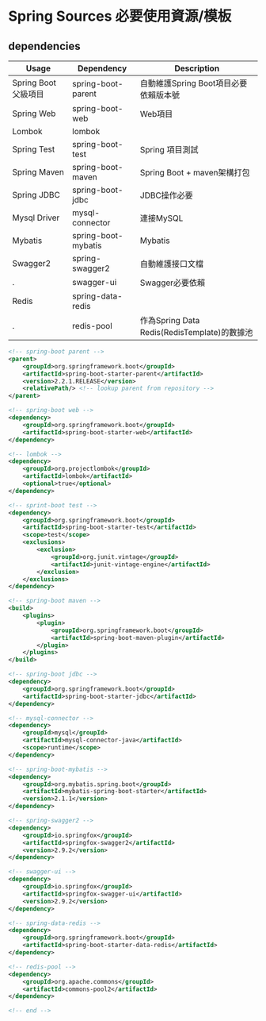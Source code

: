 # Spring Sources 必要使用資源/模板

## dependencies
Usage | Dependency | Description
-|-|-
Spring Boot 父級項目 | spring-boot-parent | 自動維護Spring Boot項目必要依賴版本號
Spring Web | spring-boot-web | Web項目
Lombok | lombok | 
Spring Test | spring-boot-test | Spring 項目測試
Spring Maven | spring-boot-maven | Spring Boot + maven架構打包
Spring JDBC | spring-boot-jdbc | JDBC操作必要
Mysql Driver | mysql-connector | 連接MySQL
Mybatis | spring-boot-mybatis | Mybatis
Swagger2 | spring-swagger2 | 自動維護接口文檔
. | swagger-ui | Swagger必要依賴
Redis | spring-data-redis
. | redis-pool | 作為Spring Data Redis(RedisTemplate)的數據池

```xml
<!-- spring-boot parent -->
<parent>
    <groupId>org.springframework.boot</groupId>
    <artifactId>spring-boot-starter-parent</artifactId>
    <version>2.2.1.RELEASE</version>
    <relativePath/> <!-- lookup parent from repository -->
</parent>

<!-- spring-boot web -->
<dependency>
    <groupId>org.springframework.boot</groupId>
    <artifactId>spring-boot-starter-web</artifactId>
</dependency>

<!-- lombok -->
<dependency>
    <groupId>org.projectlombok</groupId>
    <artifactId>lombok</artifactId>
    <optional>true</optional>
</dependency>

<!-- sprint-boot test -->
<dependency>
    <groupId>org.springframework.boot</groupId>
    <artifactId>spring-boot-starter-test</artifactId>
    <scope>test</scope>
    <exclusions>
        <exclusion>
            <groupId>org.junit.vintage</groupId>
            <artifactId>junit-vintage-engine</artifactId>
        </exclusion>
    </exclusions>
</dependency>

<!-- spring-boot maven -->
<build>
    <plugins>
        <plugin>
            <groupId>org.springframework.boot</groupId>
            <artifactId>spring-boot-maven-plugin</artifactId>
        </plugin>
    </plugins>
</build>

<!-- spring-boot jdbc -->
<dependency>
    <groupId>org.springframework.boot</groupId>
    <artifactId>spring-boot-starter-jdbc</artifactId>
</dependency>

<!-- mysql-connector -->
<dependency>
    <groupId>mysql</groupId>
    <artifactId>mysql-connector-java</artifactId>
    <scope>runtime</scope>
</dependency>

<!-- spring-boot-mybatis -->
<dependency>
    <groupId>org.mybatis.spring.boot</groupId>
    <artifactId>mybatis-spring-boot-starter</artifactId>
    <version>2.1.1</version>
</dependency>

<!-- spring-swagger2 -->
<dependency>
    <groupId>io.springfox</groupId>
    <artifactId>springfox-swagger2</artifactId>
    <version>2.9.2</version>
</dependency>

<!-- swagger-ui -->
<dependency>
    <groupId>io.springfox</groupId>
    <artifactId>springfox-swagger-ui</artifactId>
    <version>2.9.2</version>
</dependency>

<!-- spring-data-redis -->
<dependency>
    <groupId>org.springframework.boot</groupId>
    <artifactId>spring-boot-starter-data-redis</artifactId>
</dependency>

<!-- redis-pool -->
<dependency>
    <groupId>org.apache.commons</groupId>
    <artifactId>commons-pool2</artifactId>
</dependency>

<!-- end -->
```